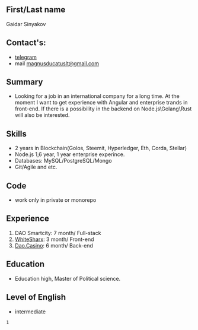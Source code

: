 ## First/Last name

Gaidar Sinyakov

## Contact's:

- [telegram](https://t.me/magnusducatuslt)
- mail magnusducatuslt@gmail.com

## Summary

- Looking for a job in an international company for a long time. At the moment I want to get experience with Angular and enterprise trands in front-end. If there is a possibility in the backend on Node.js\Golang\Rust will also be interested.

## Skills

- 2 years in Blockchain(Golos, Steemit, Hyperledger, Eth, Corda, Stellar)
- Node.js 1,6 year, 1 year enterprise experince.
- Databases: MySQL/PostgreSQL/Mongo
- Git/Agile and etc.

## Code

- work only in private or monorepo

## Experience

1.  DAO Smartcity: 7 month/ Full-stack
2.  [WhiteSharx](https://whitesharx.com/): 3 month/ Front-end
3.  [Dao.Casino](https://dao.casino/): 6 month/ Back-end

## Education

- Education high, Master of Political science.

## Level of English

- intermediate

```
1
```
